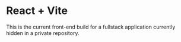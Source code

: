 # React + Vite

This is the current front-end build for a fullstack application currently hidden in a private repository.

